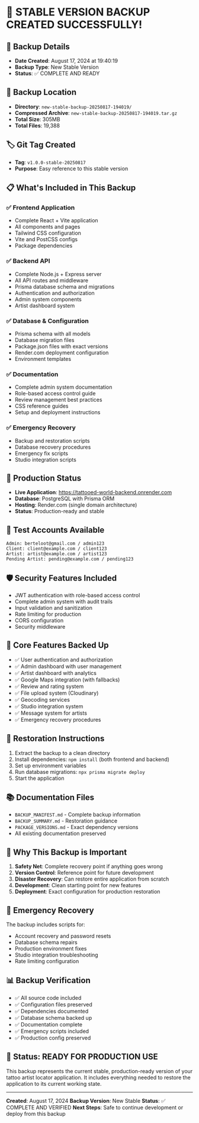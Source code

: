 # 🎉 STABLE VERSION BACKUP CREATED SUCCESSFULLY!

## 📅 Backup Details
- **Date Created**: August 17, 2024 at 19:40:19
- **Backup Type**: New Stable Version
- **Status**: ✅ COMPLETE AND READY

## 📁 Backup Location
- **Directory**: `new-stable-backup-20250817-194019/`
- **Compressed Archive**: `new-stable-backup-20250817-194019.tar.gz`
- **Total Size**: 305MB
- **Total Files**: 19,388

## 🏷️ Git Tag Created
- **Tag**: `v1.0.0-stable-20250817`
- **Purpose**: Easy reference to this stable version

## 📋 What's Included in This Backup

### ✅ Frontend Application
- Complete React + Vite application
- All components and pages
- Tailwind CSS configuration
- Vite and PostCSS configs
- Package dependencies

### ✅ Backend API
- Complete Node.js + Express server
- All API routes and middleware
- Prisma database schema and migrations
- Authentication and authorization
- Admin system components
- Artist dashboard system

### ✅ Database & Configuration
- Prisma schema with all models
- Database migration files
- Package.json files with exact versions
- Render.com deployment configuration
- Environment templates

### ✅ Documentation
- Complete admin system documentation
- Role-based access control guide
- Review management best practices
- CSS reference guides
- Setup and deployment instructions

### ✅ Emergency Recovery
- Backup and restoration scripts
- Database recovery procedures
- Emergency fix scripts
- Studio integration scripts

## 🚀 Production Status
- **Live Application**: https://tattooed-world-backend.onrender.com
- **Database**: PostgreSQL with Prisma ORM
- **Hosting**: Render.com (single domain architecture)
- **Status**: Production-ready and stable

## 🔐 Test Accounts Available
```
Admin: berteloot@gmail.com / admin123
Client: client@example.com / client123
Artist: artist@example.com / artist123
Pending Artist: pending@example.com / pending123
```

## 🛡️ Security Features Included
- JWT authentication with role-based access control
- Complete admin system with audit trails
- Input validation and sanitization
- Rate limiting for production
- CORS configuration
- Security middleware

## 📱 Core Features Backed Up
- ✅ User authentication and authorization
- ✅ Admin dashboard with user management
- ✅ Artist dashboard with analytics
- ✅ Google Maps integration (with fallbacks)
- ✅ Review and rating system
- ✅ File upload system (Cloudinary)
- ✅ Geocoding services
- ✅ Studio integration system
- ✅ Message system for artists
- ✅ Emergency recovery procedures

## 🔄 Restoration Instructions
1. Extract the backup to a clean directory
2. Install dependencies: `npm install` (both frontend and backend)
3. Set up environment variables
4. Run database migrations: `npx prisma migrate deploy`
5. Start the application

## 📚 Documentation Files
- `BACKUP_MANIFEST.md` - Complete backup information
- `BACKUP_SUMMARY.md` - Restoration guidance
- `PACKAGE_VERSIONS.md` - Exact dependency versions
- All existing documentation preserved

## 🎯 Why This Backup is Important
1. **Safety Net**: Complete recovery point if anything goes wrong
2. **Version Control**: Reference point for future development
3. **Disaster Recovery**: Can restore entire application from scratch
4. **Development**: Clean starting point for new features
5. **Deployment**: Exact configuration for production restoration

## 🚨 Emergency Recovery
The backup includes scripts for:
- Account recovery and password resets
- Database schema repairs
- Production environment fixes
- Studio integration troubleshooting
- Rate limiting configuration

## 📊 Backup Verification
- ✅ All source code included
- ✅ Configuration files preserved
- ✅ Dependencies documented
- ✅ Database schema backed up
- ✅ Documentation complete
- ✅ Emergency scripts included
- ✅ Production config preserved

## 🎉 Status: READY FOR PRODUCTION USE
This backup represents the current stable, production-ready version of your tattoo artist locator application. It includes everything needed to restore the application to its current working state.

---
**Created**: August 17, 2024
**Backup Version**: New Stable
**Status**: ✅ COMPLETE AND VERIFIED
**Next Steps**: Safe to continue development or deploy from this backup


